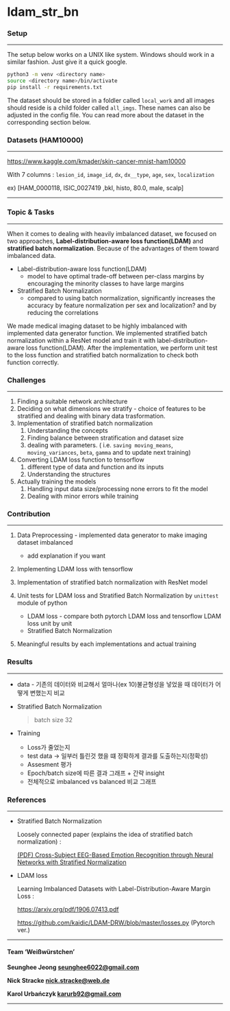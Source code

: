 # ldam_str_bn

### Setup

---

The setup below works on a UNIX like system. Windows should work in a similar fashion. Just give it a quick google.
```bash
python3 -m venv <directory name>
source <directory name>/bin/activate
pip install -r requirements.txt
```
The dataset should be stored in a foldler called `local_work` and all images should reside is a child folder called `all_imgs`. These names can also be adjusted in the config file. You can read more about the dataset in the corresponding section below.



### Datasets (HAM10000)

---

https://www.kaggle.com/kmader/skin-cancer-mnist-ham10000

With 7 columns :  `lesion_id`, `image_id`, `dx`, `dx__type`, `age`, `sex`, `localization `

ex) [HAM_0000118, ISIC_0027419 ,bkl, histo, 80.0, male, scalp]



---

### Topic & Tasks

---

When it comes to dealing with heavily imbalanced dataset, we focused on two approaches, __Label-distribution-aware loss function(LDAM)__ and __stratified batch normalization__. Because of the advantages of them toward imbalanced data. 

 * Label-distribution-aware loss function(LDAM)
    * model to have optimal trade-off between per-class margins by encouraging the minority classes to have large margins
 * Stratified Batch Normalization
    * compared to using batch normalization, significantly increases the accuracy by feature normalization per sex and localization? and by reducing the correlations

We made medical imaging dataset to be highly imbalanced with implemented data generator function. We implemented stratified batch normalization within a ResNet model and train it with label-distribution-aware loss function(LDAM). After the implementation, we perform unit test to the loss function and stratified batch normalization to check both function correctly.



### Challenges

---

1. Finding a suitable network architecture
2. Deciding on what dimensions we stratify - choice of features to be stratified and dealing with binary data trasformation.
3. Implementation of stratified batch normalization
   1. Understanding the concepts 
   2. Finding balance between stratification and dataset size
   3. dealing with parameters. ( i.e. `saving moving_means`, `moving_variances`,  `beta`, `gamma` and to update next training) 
4. Converting LDAM loss function to tensorflow
   1. different type of data and function and its inputs
   2. Understanding the structures 
5. Actually training the models 
   1. Handling input data size/processing none errors to fit the model
   2. Dealing with minor errors while training



### Contribution

---

1. Data Preprocessing - implemented data generator to make imaging dataset imbalanced
   * add explanation if you want

2. Implementing LDAM loss with tensorflow

3. Implementation of stratified batch normalization with ResNet model

4. Unit tests for LDAM loss and Stratified Batch Normalization by `unittest` module of python
   * LDAM loss - compare both pytorch LDAM loss and tensorflow LDAM loss unit by unit
   * Stratified Batch Normalization

5. Meaningful results by each implementations and actual training 



### Results

---

* data - 기존의 데이터와 비교해서 얼마나(ex 10)불균형성을 넣었을 때 데이터가 어떻게 변했는지 비교

* Stratified Batch Normalization

  > batch size 32

* Training

  * Loss가 줄었는지
  * test data -> 일부러 틀린것 했을 떄 정확하게 결과를 도출하는지(정확성)
  * Assesment 평가
  * Epoch/batch size에 따른 결과 그래프 + 간략 insight
  * 전체적으로 imbalanced vs balanced 비교 그래프

  

### References

---

* Stratified Batch Normalization

  Loosely connected paper (explains the idea of stratified batch normalization) :

  [(PDF) Cross-Subject EEG-Based Emotion Recognition through Neural Networks with Stratified Normalization](https://www.researchgate.net/publication/344377115_Cross-Subject_EEG-Based_Emotion_Recognition_through_Neural_Networks_with_Stratified_Normalization)

* LDAM loss

  Learning Imbalanced Datasets with Label-Distribution-Aware Margin Loss :

  https://arxiv.org/pdf/1906.07413.pdf

  https://github.com/kaidic/LDAM-DRW/blob/master/losses.py (Pytorch ver.) 



---

#### Team ‘Weißwürstchen’

__Seunghee Jeong [seunghee6022@gmail.com](mailto:seunghee6022@gmail.com)__

__Nick Stracke [nick.stracke@web.de](mailto:nick.stracke@web.de)__

__Karol Urbańczyk [karurb92@gmail.com](mailto:karurb92@gmail.com)__



---


